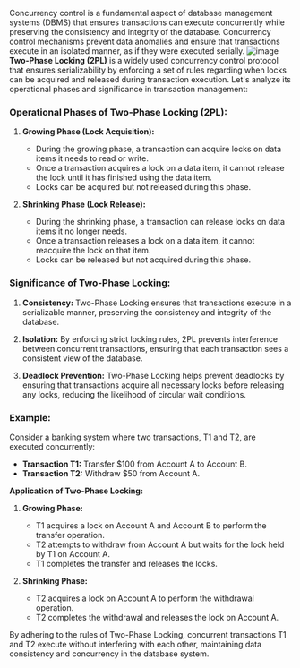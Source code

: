 Concurrency control is a fundamental aspect of database management systems (DBMS) that ensures transactions can execute concurrently while preserving the consistency and integrity of the database. Concurrency control mechanisms prevent data anomalies and ensure that transactions execute in an isolated manner, as if they were executed serially.
![image](https://prepinstadotcom.s3.ap-south-1.amazonaws.com/wp-content/uploads/2023/01/Concurrency-Control-Protcol.webp)
**Two-Phase Locking (2PL)** is a widely used concurrency control protocol that ensures serializability by enforcing a set of rules regarding when locks can be acquired and released during transaction execution. Let's analyze its operational phases and significance in transaction management:

### Operational Phases of Two-Phase Locking (2PL):

1. **Growing Phase (Lock Acquisition):**

   - During the growing phase, a transaction can acquire locks on data items it needs to read or write.
   - Once a transaction acquires a lock on a data item, it cannot release the lock until it has finished using the data item.
   - Locks can be acquired but not released during this phase.

2. **Shrinking Phase (Lock Release):**
   - During the shrinking phase, a transaction can release locks on data items it no longer needs.
   - Once a transaction releases a lock on a data item, it cannot reacquire the lock on that item.
   - Locks can be released but not acquired during this phase.

### Significance of Two-Phase Locking:

1. **Consistency:** Two-Phase Locking ensures that transactions execute in a serializable manner, preserving the consistency and integrity of the database.
2. **Isolation:** By enforcing strict locking rules, 2PL prevents interference between concurrent transactions, ensuring that each transaction sees a consistent view of the database.

3. **Deadlock Prevention:** Two-Phase Locking helps prevent deadlocks by ensuring that transactions acquire all necessary locks before releasing any locks, reducing the likelihood of circular wait conditions.

### Example:

Consider a banking system where two transactions, T1 and T2, are executed concurrently:

- **Transaction T1:** Transfer $100 from Account A to Account B.
- **Transaction T2:** Withdraw $50 from Account A.

**Application of Two-Phase Locking:**

1. **Growing Phase:**

   - T1 acquires a lock on Account A and Account B to perform the transfer operation.
   - T2 attempts to withdraw from Account A but waits for the lock held by T1 on Account A.
   - T1 completes the transfer and releases the locks.

2. **Shrinking Phase:**
   - T2 acquires a lock on Account A to perform the withdrawal operation.
   - T2 completes the withdrawal and releases the lock on Account A.

By adhering to the rules of Two-Phase Locking, concurrent transactions T1 and T2 execute without interfering with each other, maintaining data consistency and concurrency in the database system.
